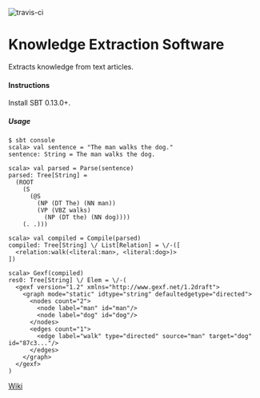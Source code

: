 ![travis-ci](https://travis-ci.org/crea-berkeley/knowledge-extraction.svg?branch=master)

# Knowledge Extraction Software

Extracts knowledge from text articles.

#### Instructions

Install SBT 0.13.0+.

##### Usage

    $ sbt console
    scala> val sentence = "The man walks the dog."
    sentence: String = The man walks the dog.

    scala> val parsed = Parse(sentence)
    parsed: Tree[String] =
      (ROOT
        (S
          (@S
            (NP (DT The) (NN man))
            (VP (VBZ walks)
              (NP (DT the) (NN dog))))
        (. .)))

    scala> val compiled = Compile(parsed)
    compiled: Tree[String] \/ List[Relation] = \/-([
      <relation:walk(<literal:man>, <literal:dog>)>
    ])

    scala> Gexf(compiled)
    res0: Tree[String] \/ Elem = \/-(
      <gexf version="1.2" xmlns="http://www.gexf.net/1.2draft">
        <graph mode="static" idtype="string" defaultedgetype="directed">
          <nodes count="2">
            <node label="man" id="man"/>
            <node label="dog" id="dog"/>
          </nodes>
          <edges count="1">
            <edge label="walk" type="directed" source="man" target="dog" id="87c3..."/>
          </edges>
        </graph>
      </gexf>
    )

[Wiki](https://github.com/crea-berkeley/knowledge-extraction/wiki)
